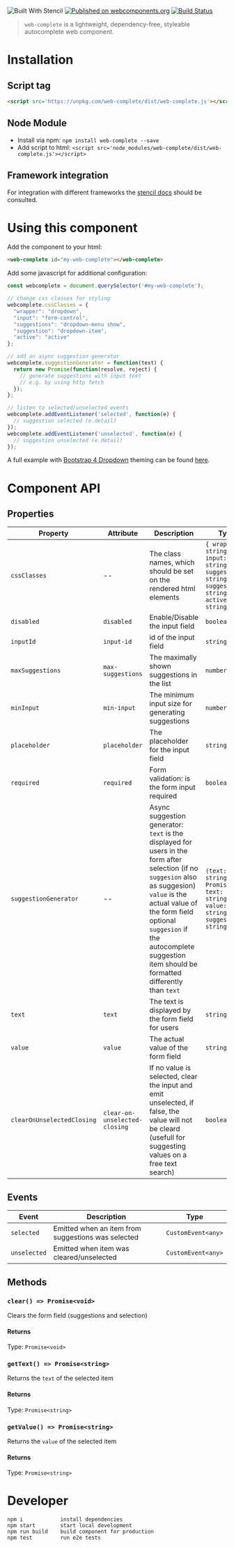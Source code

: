 ![Built With Stencil](https://img.shields.io/badge/-Built%20With%20Stencil-16161d.svg?logo=data%3Aimage%2Fsvg%2Bxml%3Bbase64%2CPD94bWwgdmVyc2lvbj0iMS4wIiBlbmNvZGluZz0idXRmLTgiPz4KPCEtLSBHZW5lcmF0b3I6IEFkb2JlIElsbHVzdHJhdG9yIDE5LjIuMSwgU1ZHIEV4cG9ydCBQbHVnLUluIC4gU1ZHIFZlcnNpb246IDYuMDAgQnVpbGQgMCkgIC0tPgo8c3ZnIHZlcnNpb249IjEuMSIgaWQ9IkxheWVyXzEiIHhtbG5zPSJodHRwOi8vd3d3LnczLm9yZy8yMDAwL3N2ZyIgeG1sbnM6eGxpbms9Imh0dHA6Ly93d3cudzMub3JnLzE5OTkveGxpbmsiIHg9IjBweCIgeT0iMHB4IgoJIHZpZXdCb3g9IjAgMCA1MTIgNTEyIiBzdHlsZT0iZW5hYmxlLWJhY2tncm91bmQ6bmV3IDAgMCA1MTIgNTEyOyIgeG1sOnNwYWNlPSJwcmVzZXJ2ZSI%2BCjxzdHlsZSB0eXBlPSJ0ZXh0L2NzcyI%2BCgkuc3Qwe2ZpbGw6I0ZGRkZGRjt9Cjwvc3R5bGU%2BCjxwYXRoIGNsYXNzPSJzdDAiIGQ9Ik00MjQuNywzNzMuOWMwLDM3LjYtNTUuMSw2OC42LTkyLjcsNjguNkgxODAuNGMtMzcuOSwwLTkyLjctMzAuNy05Mi43LTY4LjZ2LTMuNmgzMzYuOVYzNzMuOXoiLz4KPHBhdGggY2xhc3M9InN0MCIgZD0iTTQyNC43LDI5Mi4xSDE4MC40Yy0zNy42LDAtOTIuNy0zMS05Mi43LTY4LjZ2LTMuNkgzMzJjMzcuNiwwLDkyLjcsMzEsOTIuNyw2OC42VjI5Mi4xeiIvPgo8cGF0aCBjbGFzcz0ic3QwIiBkPSJNNDI0LjcsMTQxLjdIODcuN3YtMy42YzAtMzcuNiw1NC44LTY4LjYsOTIuNy02OC42SDMzMmMzNy45LDAsOTIuNywzMC43LDkyLjcsNjguNlYxNDEuN3oiLz4KPC9zdmc%2BCg%3D%3D&colorA=16161d&style=flat-square) [![Published on webcomponents.org](https://img.shields.io/badge/webcomponents.org-published-blue.svg)](https://www.webcomponents.org/element/web-complete) [![Build Status](https://travis-ci.com/stefanhuber/web-complete.svg?branch=master)](https://travis-ci.com/stefanhuber/web-complete)

> `web-complete` is a lightweight, dependency-free, styleable autocomplete web component.

# Installation

## Script tag

```html
<script src='https://unpkg.com/web-complete/dist/web-complete.js'></script>
```

## Node Module

 - Install via npm: `npm install web-complete --save`
 - Add script to html: `<script src='node_modules/web-complete/dist/web-complete.js'></script>`

## Framework integration

For integration with different frameworks the [stencil docs](https://stenciljs.com/docs/overview) should be consulted.

# Using this component

Add the component to your html:
```html
<web-complete id="my-web-complete"></web-complete>
```

Add some javascript for additional configuration:
```javascript
const webcomplete = document.querySelector('#my-web-complete');

// change css classes for styling
webcomplete.cssClasses = {
  "wrapper": "dropdown",
  "input": "form-control",
  "suggestions": "dropdown-menu show",
  "suggestion": "dropdown-item",
  "active": "active"
};

// add an async suggestion generator
webcomplete.suggestionGenerator = function(text) {
  return new Promise(function(resolve, reject) {
    // generate suggestions with input text
    // e.g. by using http fetch 
  });
};

// listen to selected/unselected events
webcomplete.addEventListener('selected', function(e) {
  // suggestion selected (e.detail)
});
webcomplete.addEventListener('unselected', function(e) {
  // suggestion unselected (e.detail)
});
```

A full example with [Bootstrap 4 Dropdown](https://getbootstrap.com/docs/4.3/components/dropdowns/) theming can be found [here](https://github.com/stefanhuber/web-complete/blob/master/docs/index.html).

# Component API

## Properties

| Property              | Attribute         | Description                                                                                                                                                                                                                                                                        | Type                                                                                           | Default                                                                                                                    |
| --------------------- | ----------------- | ---------------------------------------------------------------------------------------------------------------------------------------------------------------------------------------------------------------------------------------------------------------------------------- | ---------------------------------------------------------------------------------------------- | -------------------------------------------------------------------------------------------------------------------------- |
| `cssClasses`          | --                | The class names, which should be set on the rendered html elements                                                                                                                                                                                                                 | `{ wrapper: string; input: string; suggestions: string; suggestion: string; active: string; }` | `{     wrapper: "",     input: "",     suggestions: "suggestions",     suggestion: "suggestion",     active: "active"   }` |
| `disabled`            | `disabled`        | Enable/Disable the input field                                                                                                                                                                                                                                                     | `boolean`                                                                                      | `false`                                                                                                                    |
| `inputId`             | `input-id`        | id of the input field                                                                                                                                                                                                                                                              | `string`                                                                                       | `""`                                                                                                                       |
| `maxSuggestions`      | `max-suggestions` | The maximally shown suggestions in the list                                                                                                                                                                                                                                        | `number`                                                                                       | `5`                                                                                                                        |
| `minInput`            | `min-input`       | The minimum input size for generating suggestions                                                                                                                                                                                                                                  | `number`                                                                                       | `0`                                                                                                                        |
| `placeholder`         | `placeholder`     | The placeholder for the input field                                                                                                                                                                                                                                                | `string`                                                                                       | `""`                                                                                                                       |
| `required`            | `required`        | Form validation: is the form input required                                                                                                                                                                                                                                        | `boolean`                                                                                      | `false`                                                                                                                    |
| `suggestionGenerator` | --                | Async suggestion generator: `text` is the displayed for users in the form after selection (if no `suggesion` also as suggesion) `value` is the actual value of the form field optional `suggesion` if the autocomplete suggestion item should be formatted differently than `text` | `(text: string) => Promise<{ text: string; value: string; suggestion?: string; }[]>`           | `undefined`                                                                                                                |
| `text`                | `text`            | The text is displayed by the form field for users                                                                                                                                                                                                                                  | `string`                                                                                       | `""`                                                                                                                       |
| `value`               | `value`           | The actual value of the form field                                                                                                                                                                                                                                                 | `string`                                                                                       | `""`                                                                                                                       |
| `clearOnUnselectedClosing`               | `clear-on-unselected-closing`           | If no value is selected, clear the input and emit unselected, if false, the value will not be cleard (usefull for suggesting values on a free text search)       | `boolean`      |`true`  |


## Events

| Event        | Description                                        | Type               |
| ------------ | -------------------------------------------------- | ------------------ |
| `selected`   | Emitted when an item from suggestions was selected | `CustomEvent<any>` |
| `unselected` | Emitted when item was cleared/unselected           | `CustomEvent<any>` |


## Methods

### `clear() => Promise<void>`

Clears the form field (suggestions and selection)

#### Returns

Type: `Promise<void>`



### `getText() => Promise<string>`

Returns the `text` of the selected item

#### Returns

Type: `Promise<string>`



### `getValue() => Promise<string>`

Returns the `value` of the selected item

#### Returns

Type: `Promise<string>`


# Developer 

```
npm i            install dependencies
npm start        start local development 
npm run build    build component for production
npm test         run e2e tests
```
